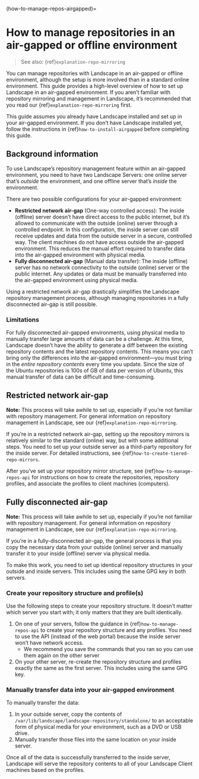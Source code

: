 (how-to-manage-repos-airgapped)=
# How to manage repositories in an air-gapped or offline environment

> See also: {ref}`explanation-repo-mirroring`

You can manage repositories with Landscape in an air-gapped or offline environment, although the setup is more involved than in a standard online environment. This guide provides a high-level overview of how to set up Landscape in an air-gapped environment. If you aren’t familiar with repository mirroring and management in Landscape, it’s recommended that you read our {ref}`explanation-repo-mirroring` first.

This guide assumes you already have Landscape installed and set up in your air-gapped environment. If you don’t have Landscape installed yet, follow the instructions in {ref}`how-to-install-airgapped` before completing this guide.

## Background information

To use Landscape’s repository management feature within an air-gapped environment, you need to have two Landscape Servers: one online server that’s *outside* the environment, and one offline server that’s *inside* the environment.

There are two possible configurations for your air-gapped environment:

* **Restricted network air-gap** (One-way controlled access): The inside (offline) server doesn’t have direct access to the public internet, but it’s allowed to communicate with the outside (online) server through a controlled endpoint. In this configuration, the inside server can still receive updates and data from the outside server in a secure, controlled way. The client machines do not have access outside the air-gapped environment. This reduces the manual effort required to transfer data into the air-gapped environment with physical media.
* **Fully disconnected air-gap** (Manual data transfer): The inside (offline) server has no network connectivity to the outside (online) server or the public internet. Any updates or data must be manually transferred into the air-gapped environment using physical media.

Using a restricted network air-gap drastically simplifies the Landscape repository management process, although managing repositories in a fully disconnected air-gap is still possible.

### Limitations

For fully disconnected air-gapped environments, using physical media to manually transfer large amounts of data can be a challenge. At this time, Landscape doesn’t have the ability to generate a diff between the existing repository contents and the latest repository contents. This means you can’t bring only the differences into the air-gapped environment—you must bring in the *entire repository contents* every time you update. Since the size of the Ubuntu repositories is 100s of GB of data per version of Ubuntu, this manual transfer of data can be difficult and time-consuming.

## Restricted network air-gap

**Note:** This process will take awhile to set up, especially if you’re not familiar with repository management. For general information on repository management in Landscape, see our {ref}`explanation-repo-mirroring`.

If you’re in a restricted network air-gap, setting up the repository mirrors is relatively similar to the standard (online) way, but with some additional steps. You need to set up your outside server as a third-party repository for the inside server. For detailed instructions, see {ref}`how-to-create-tiered-repo-mirrors`.

After you’ve set up your repository mirror structure, see {ref}`how-to-manage-repos-api` for instructions on how to create the repositories, repository profiles, and associate the profiles to client machines (computers).

## Fully disconnected air-gap

**Note:** This process will take awhile to set up, especially if you’re not familiar with repository management. For general information on repository management in Landscape, see our {ref}`explanation-repo-mirroring`.

If you’re in a fully-disconnected air-gap, the general process is that you copy the necessary data from your outside (online) server and manually transfer it to your inside (offline) server via physical media.

To make this work, you need to set up identical repository structures in your outside and inside servers. This includes using the same GPG key in both servers.

### Create your repository structure and profile(s)

Use the following steps to create your repository structure. It doesn’t matter which server you start with; it only matters that they are built identically.

1. On one of your servers, follow the guidance in {ref}`how-to-manage-repos-api` to create your repository structure and any profiles. You need to use the API (instead of the web portal) because the inside server won’t have network access.
    - We recommend you save the commands that you ran so you can use them again on the other server
2. On your other server, re-create the repository structure and profiles exactly the same as the first server. This includes using the same GPG key.

### Manually transfer data into your air-gapped environment

To manually transfer the data:

1. In your outside server, copy the contents of `/var/lib/landscape/landscape-repository/standalone/` to an acceptable form of physical media for your environment, such as a DVD or USB drive.
2. Manually transfer those files into the same location on your inside server.

Once all of the data is successfully transferred to the inside server, Landscape will serve the repository contents to all of your Landscape Client machines based on the profiles.
